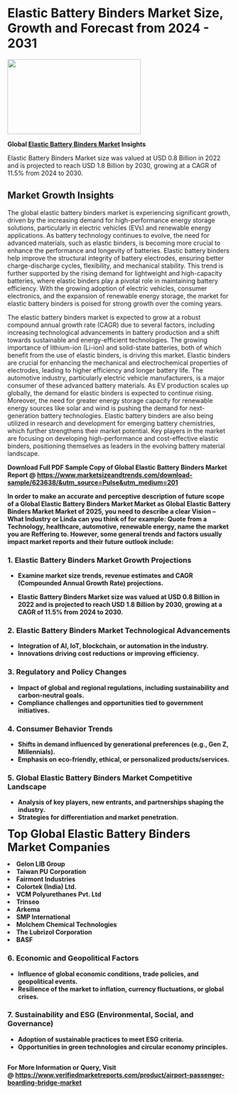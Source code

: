 <H1>Elastic Battery Binders Market Size, Growth and Forecast from 2024 - 2031</H1><img class="aligncenter size-medium wp-image-584254" src="https://thirdeyenews.in/wp-content/uploads/2024/09/Global-Market-Research-300x168.jpeg" alt="" width="300" height="168" /><p><strong>Global&nbsp;<a href="https://www.marketsizeandtrends.com/download-sample/623638/&amp;utm_source=Pulse&amp;utm_medium=201">Elastic Battery Binders Market</a> Insights</strong></p><p>Elastic Battery Binders Market size was valued at USD 0.8 Billion in 2022 and is projected to reach USD 1.8 Billion by 2030, growing at a CAGR of 11.5% from 2024 to 2030.</p><p><h2>Market Growth Insights</h2> <p>The global elastic battery binders market is experiencing significant growth, driven by the increasing demand for high-performance energy storage solutions, particularly in electric vehicles (EVs) and renewable energy applications. As battery technology continues to evolve, the need for advanced materials, such as elastic binders, is becoming more crucial to enhance the performance and longevity of batteries. Elastic battery binders help improve the structural integrity of battery electrodes, ensuring better charge-discharge cycles, flexibility, and mechanical stability. This trend is further supported by the rising demand for lightweight and high-capacity batteries, where elastic binders play a pivotal role in maintaining battery efficiency. With the growing adoption of electric vehicles, consumer electronics, and the expansion of renewable energy storage, the market for elastic battery binders is poised for strong growth over the coming years.</p> <p><strong></strong></p> <p>The elastic battery binders market is expected to grow at a robust compound annual growth rate (CAGR) due to several factors, including increasing technological advancements in battery production and a shift towards sustainable and energy-efficient technologies. The growing importance of lithium-ion (Li-ion) and solid-state batteries, both of which benefit from the use of elastic binders, is driving this market. Elastic binders are crucial for enhancing the mechanical and electrochemical properties of electrodes, leading to higher efficiency and longer battery life. The automotive industry, particularly electric vehicle manufacturers, is a major consumer of these advanced battery materials. As EV production scales up globally, the demand for elastic binders is expected to continue rising. Moreover, the need for greater energy storage capacity for renewable energy sources like solar and wind is pushing the demand for next-generation battery technologies. Elastic battery binders are also being utilized in research and development for emerging battery chemistries, which further strengthens their market potential. Key players in the market are focusing on developing high-performance and cost-effective elastic binders, positioning themselves as leaders in the evolving battery material landscape.</p> <p><strong></p><p><span class=""><strong>Download Full PDF Sample Copy of Global Elastic Battery Binders Market Report</strong> @ <a href="https://www.marketsizeandtrends.com/download-sample/623638/&amp;utm_source=Pulse&amp;utm_medium=201" target="_blank">https://www.marketsizeandtrends.com/download-sample/623638/&amp;utm_source=Pulse&amp;utm_medium=201</a></span></p><p>In order to make an accurate and perceptive description of future scope of a Global&nbsp;Elastic Battery Binders Market Market as Global&nbsp;Elastic Battery Binders Market Market of 2025, you need to describe a clear Vision &ndash; What Industry or Linda can you think of for example: Quote from a Technology, healthcare, automotive, renewable energy, name the market you are Reffering to. However, some general trends and factors usually impact market reports and their future outlook include:</p><h3>1.&nbsp;<strong>Elastic Battery Binders Market Growth Projections</strong></h3><ul><li>Examine market size trends, revenue estimates and CAGR (Compounded Annual Growth Rate) projections.</li><li><p>Elastic Battery Binders Market size was valued at USD 0.8 Billion in 2022 and is projected to reach USD 1.8 Billion by 2030, growing at a CAGR of 11.5% from 2024 to 2030.</p></li></ul><h3>2.&nbsp;<strong>Elastic Battery Binders Market Technological Advancements</strong></h3><ul><li>Integration of AI, IoT, blockchain, or automation in the industry.</li><li>Innovations driving cost reductions or improving efficiency.</li></ul><h3>3.&nbsp;<strong>Regulatory and Policy Changes</strong></h3><ul><li>Impact of global and regional regulations, including sustainability and carbon-neutral goals.</li><li>Compliance challenges and opportunities tied to government initiatives.</li></ul><h3>4.&nbsp;<strong>Consumer Behavior Trends</strong></h3><ul><li>Shifts in demand influenced by generational preferences (e.g., Gen Z, Millennials).</li><li>Emphasis on eco-friendly, ethical, or personalized products/services.</li></ul><h3>5.&nbsp;<strong>Global Elastic Battery Binders Market Competitive Landscape</strong></h3><ul><li>Analysis of key players, new entrants, and partnerships shaping the industry.</li><li>Strategies for differentiation and market penetration.</li></ul><p data-pm-slice="1 1 []"><span style="color: inherit; font-family: inherit; font-size: 25px;">Top Global Elastic Battery Binders Market Companies</span></p><div class="" data-test-id=""><p><li>Gelon LIB Group</li><li> Taiwan PU Corporation</li><li> Fairmont Industries</li><li> Colortek (India) Ltd.</li><li> VCM Polyurethanes Pvt. Ltd</li><li> Trinseo</li><li> Arkema</li><li> SMP International</li><li> Molchem Chemical Technologies</li><li> The Lubrizol Corporation</li><li> BASF</li></p></div><h3>6.&nbsp;<strong>Economic and Geopolitical Factors</strong></h3><ul><li>Influence of global economic conditions, trade policies, and geopolitical events.</li><li>Resilience of the market to inflation, currency fluctuations, or global crises.</li></ul><h3>7.&nbsp;<strong>Sustainability and ESG (Environmental, Social, and Governance)</strong></h3><ul><li>Adoption of sustainable practices to meet ESG criteria.</li><li>Opportunities in green technologies and circular economy principles.</li></ul><h2><strong style="font-size: 14px;">For More Information or Query, Visit @&nbsp;</strong><a style="background-color: #ffffff; font-size: 14px;" href="https://www.marketsizeandtrends.com/report/elastic-battery-binders-market/" target="_blank">https://www.verifiedmarketreports.com/product/airport-passenger-boarding-bridge-market</a></h2>

